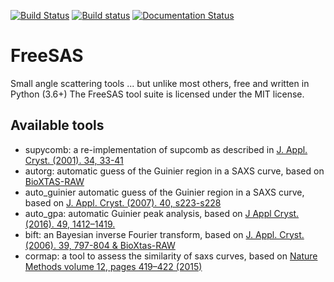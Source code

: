 [![Build Status](https://travis-ci.org/kif/freesas.svg)](https://travis-ci.org/kif/freesas)
[![Build status](https://ci.appveyor.com/api/projects/status/uq4xtv5tvx4k6kox?svg=true)](https://ci.appveyor.com/project/kif/freesas)
[![Documentation Status](https://readthedocs.org/projects/freesas/badge/?version=latest)](https://freesas.readthedocs.io/en/latest/?badge=latest)

FreeSAS
=======

Small angle scattering tools ... but unlike most others, free and written in Python (3.6+)
The FreeSAS tool suite is licensed under the MIT license.

Available tools
----------------

*   supycomb: a re-implementation of supcomb as described in [J. Appl. Cryst. (2001). 34, 33-41](http://dx.doi.org/10.1107/S0021889800014126)
*   autorg: automatic guess of the Guinier region in a SAXS curve, based on [BioXTAS-RAW](https://doi.org/10.1107/S1600576717011438)
*   auto_guinier automatic guess of the Guinier region in a SAXS curve, based on [J. Appl. Cryst. (2007). 40, s223-s228](http://scripts.iucr.org/cgi-bin/paper?S0021889807002853)
*   auto_gpa: automatic Guinier peak analysis, based on [J Appl Cryst. (2016). 49, 1412–1419.](https://dx.doi.org/10.1107%2FS1600576716010906)
*   bift: an Bayesian inverse Fourier transform, based on [J. Appl. Cryst. (2006). 39, 797-804 & BioXtas-RAW](https://scripts.iucr.org/cgi-bin/paper?wf5022)
*   cormap: a tool to assess the similarity of saxs curves, based on [Nature Methods volume 12, pages 419–422 (2015)](https://www.nature.com/articles/nmeth.3358)
